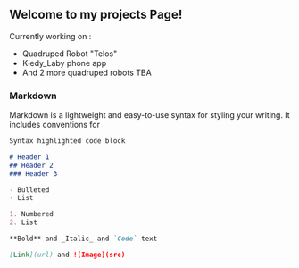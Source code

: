 ## Welcome to my projects Page!

Currently working on :
- Quadruped Robot "Telos"
- Kiedy_Laby phone app
- And 2 more quadruped robots TBA

### Markdown

Markdown is a lightweight and easy-to-use syntax for styling your writing. It includes conventions for

```markdown
Syntax highlighted code block

# Header 1
## Header 2
### Header 3

- Bulleted
- List

1. Numbered
2. List

**Bold** and _Italic_ and `Code` text

[Link](url) and ![Image](src)
```
